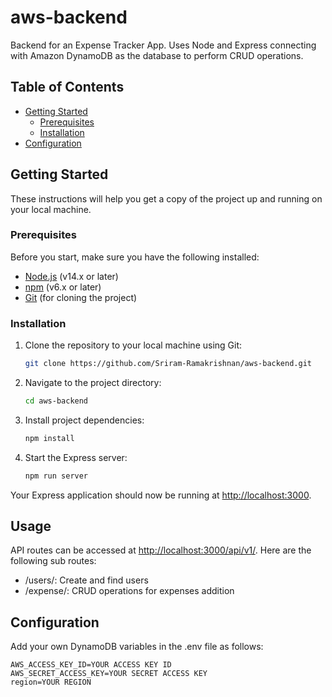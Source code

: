 # aws-backend

Backend for an Expense Tracker App. Uses Node and Express connecting with Amazon DynamoDB as the database to perform CRUD operations.

## Table of Contents
- [Getting Started](#getting-started)
  - [Prerequisites](#prerequisites)
  - [Installation](#installation)
- [Configuration](#configuration)
## Getting Started

These instructions will help you get a copy of the project up and running on your local machine.

### Prerequisites

Before you start, make sure you have the following installed:

- [Node.js](https://nodejs.org/) (v14.x or later)
- [npm](https://www.npmjs.com/) (v6.x or later)
- [Git](https://git-scm.com/) (for cloning the project)

### Installation

1. Clone the repository to your local machine using Git:

   ```bash
   git clone https://github.com/Sriram-Ramakrishnan/aws-backend.git
   ```

2. Navigate to the project directory:

   ```bash
   cd aws-backend
   ```

3. Install project dependencies:

   ```bash
   npm install
   ```

4. Start the Express server:

   ```bash
   npm run server
   ```

Your Express application should now be running at [http://localhost:3000](http://localhost:3000).

## Usage
API routes can be accessed at [http://localhost:3000/api/v1/](http://localhost:3000/api/v1/).
Here are the following sub routes:
- /users/: Create and find users
- /expense/: CRUD operations for expenses addition

## Configuration

Add your own DynamoDB variables in the .env file as follows:
```
AWS_ACCESS_KEY_ID=YOUR ACCESS KEY ID
AWS_SECRET_ACCESS_KEY=YOUR SECRET ACCESS KEY
region=YOUR REGION
```

